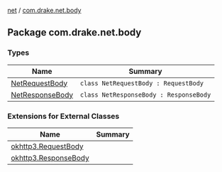 [net](../index.md) / [com.drake.net.body](./index.md)

## Package com.drake.net.body

### Types

| Name | Summary |
|---|---|
| [NetRequestBody](-net-request-body/index.md) | `class NetRequestBody : RequestBody` |
| [NetResponseBody](-net-response-body/index.md) | `class NetResponseBody : ResponseBody` |

### Extensions for External Classes

| Name | Summary |
|---|---|
| [okhttp3.RequestBody](okhttp3.-request-body/index.md) |  |
| [okhttp3.ResponseBody](okhttp3.-response-body/index.md) |  |
